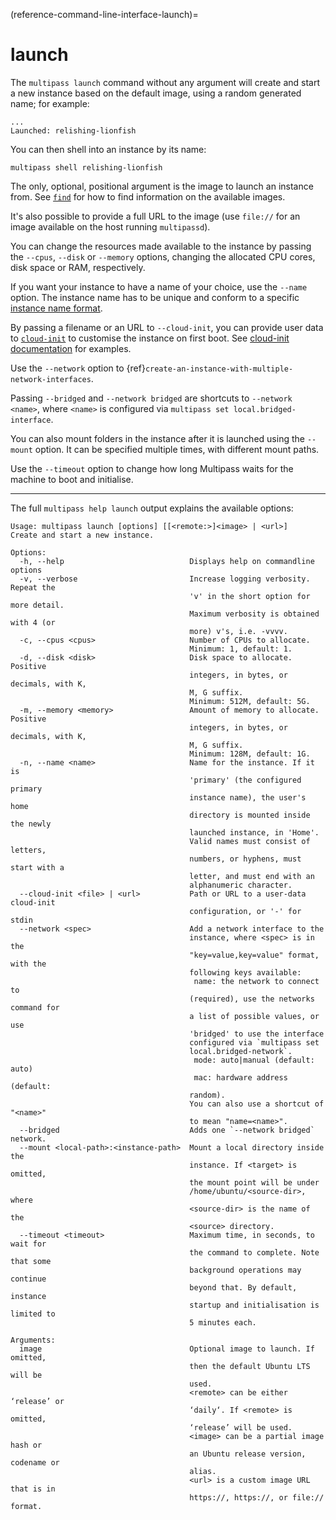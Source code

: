 (reference-command-line-interface-launch)=
# launch

The `multipass launch` command without any argument will create and start a new instance based on the default image, using a random generated name; for example:

```{code-block} text
...
Launched: relishing-lionfish
```

You can then shell into an instance by its name:

```{code-block} text
multipass shell relishing-lionfish
```

The only, optional, positional argument is the image to launch an instance from. See [`find`](/reference/command-line-interface/find) for how to find information on the available images.

It's also possible to provide a full URL to the image (use `file://` for an image available on the host running `multipassd`).

You can change the resources made available to the instance by passing the `--cpus`, `--disk` or `--memory` options, changing the allocated CPU cores, disk space or RAM, respectively.

If you want your instance to have a name of your choice, use the `--name` option. The instance name has to be unique and conform to a specific [instance name format](/reference/instance-name-format).

By passing a filename or an URL to `--cloud-init`, you can provide user data to [`cloud-init`](https://cloud-init.io/) to customise the instance on first boot. See [cloud-init documentation](https://cloudinit.readthedocs.io/en/latest/topics/examples.html) for examples.

Use the `--network` option to {ref}`create-an-instance-with-multiple-network-interfaces`.

Passing `--bridged` and `--network bridged` are shortcuts to `--network <name>`, where `<name>` is configured via `multipass set local.bridged-interface`.

You can also mount folders in the instance after it is launched using the  `--mount` option. It can be specified multiple times, with different mount paths.

Use the `--timeout` option to change how long Multipass waits for the machine to boot and initialise.

---

The full `multipass help launch` output explains the available options:

```{code-block} text
Usage: multipass launch [options] [[<remote:>]<image> | <url>]
Create and start a new instance.

Options:
  -h, --help                            Displays help on commandline options
  -v, --verbose                         Increase logging verbosity. Repeat the
                                        'v' in the short option for more detail.
                                        Maximum verbosity is obtained with 4 (or
                                        more) v's, i.e. -vvvv.
  -c, --cpus <cpus>                     Number of CPUs to allocate.
                                        Minimum: 1, default: 1.
  -d, --disk <disk>                     Disk space to allocate. Positive
                                        integers, in bytes, or decimals, with K,
                                        M, G suffix.
                                        Minimum: 512M, default: 5G.
  -m, --memory <memory>                 Amount of memory to allocate. Positive
                                        integers, in bytes, or decimals, with K,
                                        M, G suffix.
                                        Minimum: 128M, default: 1G.
  -n, --name <name>                     Name for the instance. If it is
                                        'primary' (the configured primary
                                        instance name), the user's home
                                        directory is mounted inside the newly
                                        launched instance, in 'Home'.
                                        Valid names must consist of letters,
                                        numbers, or hyphens, must start with a
                                        letter, and must end with an
                                        alphanumeric character.
  --cloud-init <file> | <url>           Path or URL to a user-data cloud-init
                                        configuration, or '-' for stdin
  --network <spec>                      Add a network interface to the
                                        instance, where <spec> is in the
                                        "key=value,key=value" format, with the
                                        following keys available:
                                         name: the network to connect to
                                        (required), use the networks command for
                                        a list of possible values, or use
                                        'bridged' to use the interface
                                        configured via `multipass set
                                        local.bridged-network`.
                                         mode: auto|manual (default: auto)
                                         mac: hardware address (default:
                                        random).
                                        You can also use a shortcut of "<name>"
                                        to mean "name=<name>".
  --bridged                             Adds one `--network bridged` network.
  --mount <local-path>:<instance-path>  Mount a local directory inside the
                                        instance. If <target> is omitted,
                                        the mount point will be under
                                        /home/ubuntu/<source-dir>, where
                                        <source-dir> is the name of the
                                        <source> directory.
  --timeout <timeout>                   Maximum time, in seconds, to wait for
                                        the command to complete. Note that some
                                        background operations may continue
                                        beyond that. By default, instance
                                        startup and initialisation is limited to
                                        5 minutes each.

Arguments:
  image                                 Optional image to launch. If omitted,
                                        then the default Ubuntu LTS will be
                                        used.
                                        <remote> can be either ‘release’ or
                                        ‘daily‘. If <remote> is omitted,
                                        ‘release’ will be used.
                                        <image> can be a partial image hash or
                                        an Ubuntu release version, codename or
                                        alias.
                                        <url> is a custom image URL that is in
                                        https://, https://, or file:// format.
```
